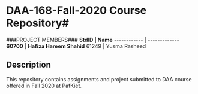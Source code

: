 # DAA-168-Fall-2020 Course Repository#
###PROJECT MEMBERS###
**StdID | Name**
------------ | -------------
**60700** | **Hafiza Hareem Shahid** 
61249 | Yusma Rasheed
## Description ##
This repository contains assignments and project submitted to DAA course offered in Fall 2020 at PafKiet.


	
